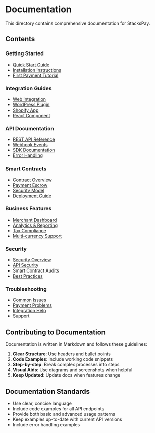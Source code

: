# Documentation

This directory contains comprehensive documentation for StacksPay.

## Contents

### Getting Started
- [Quick Start Guide](./getting-started.md)
- [Installation Instructions](./installation.md)
- [First Payment Tutorial](./first-payment.md)

### Integration Guides
- [Web Integration](./integration/web.md)
- [WordPress Plugin](./integration/wordpress.md)
- [Shopify App](./integration/shopify.md)
- [React Component](./integration/react.md)

### API Documentation
- [REST API Reference](./api/rest-api.md)
- [Webhook Events](./api/webhooks.md)
- [SDK Documentation](./api/sdk.md)
- [Error Handling](./api/errors.md)

### Smart Contracts
- [Contract Overview](./contracts/overview.md)
- [Payment Escrow](./contracts/payment-escrow.md)
- [Security Model](./contracts/security.md)
- [Deployment Guide](./contracts/deployment.md)

### Business Features
- [Merchant Dashboard](./business/dashboard.md)
- [Analytics & Reporting](./business/analytics.md)
- [Tax Compliance](./business/tax.md)
- [Multi-currency Support](./business/currencies.md)

### Security
- [Security Overview](./security/overview.md)
- [API Security](./security/api.md)
- [Smart Contract Audits](./security/audits.md)
- [Best Practices](./security/best-practices.md)

### Troubleshooting
- [Common Issues](./troubleshooting/common-issues.md)
- [Payment Problems](./troubleshooting/payments.md)
- [Integration Help](./troubleshooting/integration.md)
- [Support](./troubleshooting/support.md)

## Contributing to Documentation

Documentation is written in Markdown and follows these guidelines:

1. **Clear Structure**: Use headers and bullet points
2. **Code Examples**: Include working code snippets
3. **Step-by-step**: Break complex processes into steps
4. **Visual Aids**: Use diagrams and screenshots when helpful
5. **Keep Updated**: Update docs when features change

## Documentation Standards

- Use clear, concise language
- Include code examples for all API endpoints
- Provide both basic and advanced usage patterns
- Keep examples up-to-date with current API versions
- Include error handling examples
